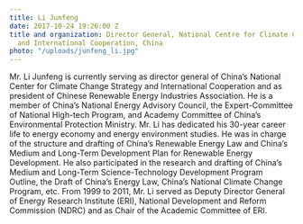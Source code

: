 ```yaml
---
title: Li Junfeng
date: 2017-10-24 19:26:00 Z
title and organization: Director General, National Centre for Climate Change Strategy
  and International Cooperation, China
photo: "/uploads/junfeng_li.jpg"
---
```


Mr. Li Junfeng is currently serving as director general of China’s National Center for Climate Change Strategy and International Cooperation and as president of Chinese Renewable Energy Industries Association. He is a member of China’s National Energy Advisory Council, the Expert-Committee of National High-tech Program, and Academy Committee of China’s Environmental Protection Ministry. Mr. Li has dedicated his 30-year career life to energy economy and energy environment studies. He was in charge of the structure and drafting of China’s Renewable Energy Law and China’s Medium and Long-Term Development Plan for Renewable Energy Development. He also participated in the research and drafting of China’s Medium and Long-Term Science-Technology Development Program Outline, the Draft of China’s Energy Law, China’s National Climate Change Program, etc. From 1999 to 2011, Mr. Li served as Deputy Director General of Energy Research Institute (ERI), National Development and Reform Commission (NDRC) and as Chair of the Academic Committee of ERI.